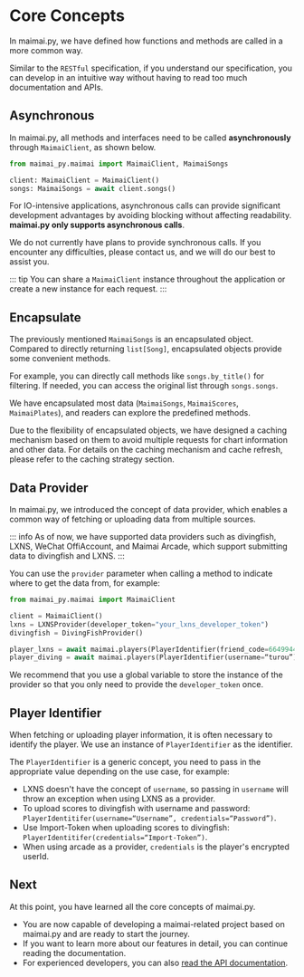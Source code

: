 # Core Concepts

In maimai.py, we have defined how functions and methods are called in a more common way.

Similar to the `RESTful` specification, if you understand our specification, you can develop in an intuitive way without having to read too much documentation and APIs.

## Asynchronous

In maimai.py, all methods and interfaces need to be called **asynchronously** through `MaimaiClient`, as shown below.

```python
from maimai_py.maimai import MaimaiClient, MaimaiSongs

client: MaimaiClient = MaimaiClient()
songs: MaimaiSongs = await client.songs()
```

For IO-intensive applications, asynchronous calls can provide significant development advantages by avoiding blocking without affecting readability. **maimai.py only supports asynchronous calls**.

We do not currently have plans to provide synchronous calls. If you encounter any difficulties, please contact us, and we will do our best to assist you.

::: tip
You can share a `MaimaiClient` instance throughout the application or create a new instance for each request.
:::

## Encapsulate

The previously mentioned `MaimaiSongs` is an encapsulated object. Compared to directly returning `list[Song]`, encapsulated objects provide some convenient methods.

For example, you can directly call methods like `songs.by_title()` for filtering. If needed, you can access the original list through `songs.songs`.

We have encapsulated most data (`MaimaiSongs`, `MaimaiScores`, `MaimaiPlates`), and readers can explore the predefined methods.

Due to the flexibility of encapsulated objects, we have designed a caching mechanism based on them to avoid multiple requests for chart information and other data. For details on the caching mechanism and cache refresh, please refer to the caching strategy section.

## Data Provider

In maimai.py, we introduced the concept of data provider, which enables a common way of fetching or uploading data from multiple sources.

::: info
As of now, we have supported data providers such as divingfish, LXNS, WeChat OffiAccount, and Maimai Arcade, which support submitting data to divingfish and LXNS.
:::

You can use the `provider` parameter when calling a method to indicate where to get the data from, for example:

```python
from maimai_py.maimai import MaimaiClient

client = MaimaiClient()
lxns = LXNSProvider(developer_token="your_lxns_developer_token")
divingfish = DivingFishProvider()

player_lxns = await maimai.players(PlayerIdentifier(friend_code=664994421382429), provider=lxns)
player_diving = await maimai.players(PlayerIdentifier(username=“turou”), provider=divingfish)
```

We recommend that you use a global variable to store the instance of the provider so that you only need to provide the `developer_token` once.

## Player Identifier

When fetching or uploading player information, it is often necessary to identify the player. We use an instance of ``PlayerIdentifier`` as the identifier.

The `PlayerIdentifier` is a generic concept, you need to pass in the appropriate value depending on the use case, for example:

- LXNS doesn't have the concept of `username`, so passing in `username` will throw an exception when using LXNS as a provider.
- To upload scores to divingfish with username and password: `PlayerIdentitifer(username=“Username”, credentials=“Password”)`.
- Use Import-Token when uploading scores to divingfish: `PlayerIdentitifer(credentials=“Import-Token”)`.
- When using arcade as a provider, `credentials` is the player's encrypted userId.

## Next

At this point, you have learned all the core concepts of maimai.py.

- You are now capable of developing a maimai-related project based on maimai.py and are ready to start the journey.
- If you want to learn more about our features in detail, you can continue reading the documentation.
- For experienced developers, you can also [read the API documentation](https://api.maimai.turou.fun/maimai_py).